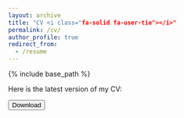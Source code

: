 ```yaml
---
layout: archive
title: "CV <i class="fa-solid fa-user-tie"></i>"
permalink: /cv/
author_profile: true
redirect_from:
  - /resume
---
```


{% include base_path %}

Here is the latest version of my CV:

<a href="https://github.com/joseparreiras/personal-cv/blob/master/cv.pdf">
<button class="btn"><i class="fa fa-download"></i> Download</button>
</a>

<object data="../files/Resume - Jose Antunes-Neto.pdf" width="1000" height="1000" type='application/pdf'></object>

